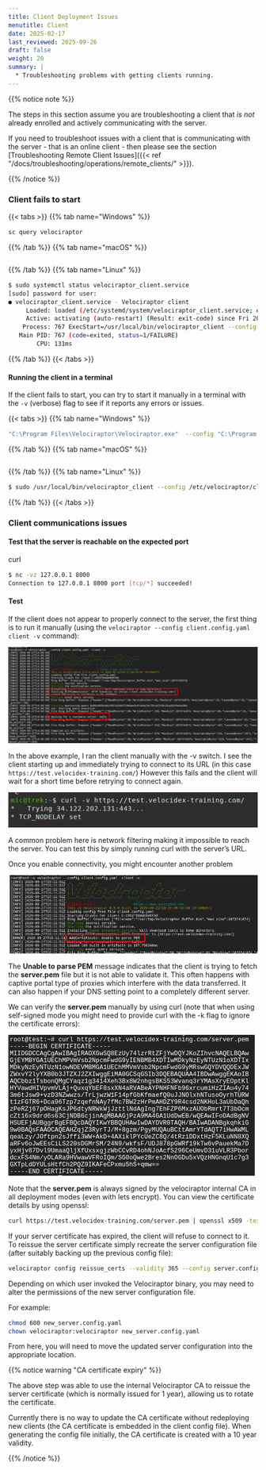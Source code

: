 ```yaml
---
title: Client Deployment Issues
menutitle: Client
date: 2025-02-17
last_reviewed: 2025-09-26
draft: false
weight: 20
summary: |
  * Troubleshooting problems with getting clients running.
---
```


{{% notice note %}}

The steps in this section assume you are troubleshooting a client that _is not_
already enrolled and actively communicating with the server.

If you need to troubleshoot issues with a client that is communicating with the
server - that is an online client - then please see the section
[Troubleshooting Remote Client Issues]({{< ref "/docs/troubleshooting/operations/remote_clients/" >}}).

{{% /notice %}}


### Client fails to start


{{< tabs >}}
{{% tab name="Windows" %}}
```sh
sc query velociraptor
```
{{% /tab %}}
{{% tab name="macOS" %}}
```sh
```
{{% /tab %}}
{{% tab name="Linux" %}}
```sh
$ sudo systemctl status velociraptor_client.service
[sudo] password for user:
● velociraptor_client.service - Velociraptor client
     Loaded: loaded (/etc/systemd/system/velociraptor_client.service; enabled; vendor preset: enabled)
     Active: activating (auto-restart) (Result: exit-code) since Fri 2025-09-05 12:24:18 SAST; 1min 2s ago
    Process: 767 ExecStart=/usr/local/bin/velociraptor_client --config /etc/velociraptor/client.config.yaml client --quiet (code=exited, status=1/FAILURE)
   Main PID: 767 (code=exited, status=1/FAILURE)
        CPU: 131ms
```
{{% /tab %}}
{{< /tabs >}}

#### Running the client in a terminal

If the client fails to start, you can try to start it manually in a terminal
with the `-v` (verbose) flag to see if it reports any errors or issues.

{{< tabs >}}
{{% tab name="Windows" %}}
```sh
"C:\Program Files\Velociraptor\Velociraptor.exe"  --config "C:\Program Files\Velociraptor\client.config.yaml" service run -v
```
{{% /tab %}}
{{% tab name="macOS" %}}
```sh
```
{{% /tab %}}
{{% tab name="Linux" %}}
```sh
$ sudo /usr/local/bin/velociraptor_client --config /etc/velociraptor/client.config.yaml client -v
```
{{% /tab %}}
{{< /tabs >}}


### Client communications issues

#### Test that the server is reachable on the expected port


curl

```sh
$ nc -vz 127.0.0.1 8000
Connection to 127.0.0.1 8000 port [tcp/*] succeeded!
```


#### Test

If the client does not appear to properly connect to the server, the
first thing is to run it manually (using the `velociraptor --config
client.config.yaml client -v` command):

![Running the client manually](1TOeyrCcX69mtUdO8E4ZK9g.png)

In the above example, I ran the client manually with the -v switch. I
see the client starting up and immediately trying to connect to its
URL (in this case `https://test.velocidex-training.com/`) However
this fails and the client will wait for a short time before retrying
to connect again.

![Testing connectivity with curl](1IzCgKdN28sjntuxd9mUJew.png)

A common problem here is network filtering making it impossible to
reach the server. You can test this by simply running curl with the
server’s URL.

Once you enable connectivity, you might encounter another problem

![Captive portal interception](1p3MPNfTbXBzNMs-X4yv4SA.png)

The **Unable to parse PEM** message indicates that the client is
trying to fetch the **server.pem** file but it is not able to validate
it. This often happens with captive portal type of proxies which
interfere with the data transferred. It can also happen if your DNS
setting point to a completely different server.

We can verify the **server.pem** manually by using curl (note that
when using self-signed mode you might need to provide curl with the -k
flag to ignore the certificate errors):

![Fetching the server certificate](1P9W4CnX9qNLGiRgnHGyLAw.png)

Note that the **server.pem** is always signed by the velociraptor
internal CA in all deployment modes (even with lets encrypt). You can
view the certificate details by using openssl:

```bash
curl https://test.velocidex-training.com/server.pem | openssl x509 -text
```

If your server certificate has expired, the client will refuse to
connect to it. To reissue the server certificate simply recreate the
server configuration file (after suitably backing up the previous
config file):

```bash
velociraptor config reissue_certs --validity 365 --config server.config.yaml > new_server.config.yaml
```

Depending on which user invoked the Velociraptor binary, you may need
to alter the permissions of the new server configuration file.

For example:

```bash
chmod 600 new_server.config.yaml
chown velociraptor:velociraptor new_server.config.yaml
```

From here, you will need to move the updated server configuration into
the appropriate location.

{{% notice warning "CA certificate expiry" %}}

The above step was able to use the internal Velociraptor CA to reissue
the server certificate (which is normally issued for 1 year), allowing
us to rotate the certificate.

Currently there is no way to update the CA certificate without
redeploying new clients (the CA certificate is embedded in the client
config file). When generating the config file initially, the CA
certificate is created with a 10 year validity.

{{% /notice %}}

